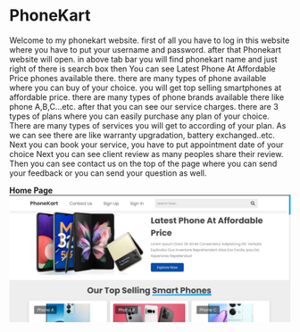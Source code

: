 # PhoneKart

Welcome to my phonekart website.
first of all you have to log in this website where you have to put your username and password.
after that Phonekart website will open.
in above tab bar you will find phonekart name and just right of there is search box
then You can see Latest Phone At Affordable Price phones available there.
there are many types of phone available where you can buy of your choice.
you will get top selling smartphones at affordable price.
there are many types of phone brands available there like phone A,B,C...etc.
after that you can see our service charges.
there are 3 types of plans where you can easily purchase any plan of your choice.
There are many types of services you will get to according of your plan.
As we can see there are like warranty upgradation, battery exchanged..etc.
Next you can book your service, you have to put appointment date of your choice
Next you can see client review as many peoples share their review.
Then you can see contact us on the top of the page where you can send your feedback or you can send your question as well.

**Home Page**
<img src="https://github.com/rahulstm08/PhoneKart/blob/main/Readme_images/Home_page.jpeg"/>
